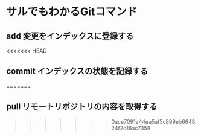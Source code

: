 # サルでもわかるGitコマンド
## add 変更をインデックスに登録する
<<<<<<< HEAD
## commit インデックスの状態を記録する
=======
## pull リモートリポジトリの内容を取得する
>>>>>>> 0ace7091e44ea5af5c899eb664824f2d16ac7358
